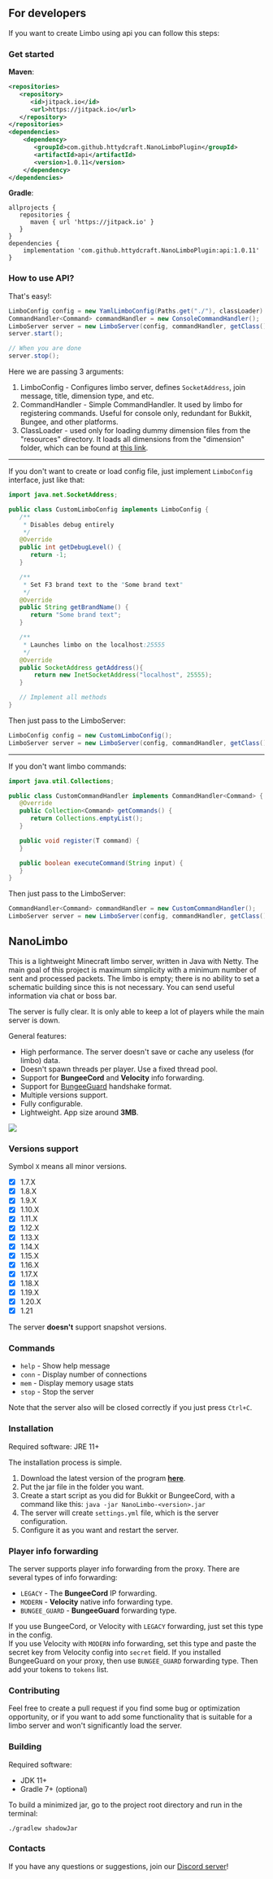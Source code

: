 ## For developers
If you want to create Limbo using api you can follow this steps:
### Get started
**Maven**:
```xml
<repositories>
   <repository>
      <id>jitpack.io</id>
      <url>https://jitpack.io</url>
   </repository>
</repositories>
<dependencies>
    <dependency>
       <groupId>com.github.httydcraft.NanoLimboPlugin</groupId>
       <artifactId>api</artifactId>
       <version>1.0.11</version>
    </dependency>
</dependencies>
```
**Gradle**:
```
allprojects {
   repositories {
      maven { url 'https://jitpack.io' }
   }
}
dependencies {
    implementation 'com.github.httydcraft.NanoLimboPlugin:api:1.0.11'
}
```
### How to use API?
That's easy!:
```java
LimboConfig config = new YamlLimboConfig(Paths.get("./"), classLoader).load();
CommandHandler<Command> commandHandler = new ConsoleCommandHandler();
LimboServer server = new LimboServer(config, commandHandler, getClass().getClassLoader());
server.start();

// When you are done
server.stop();
```
Here we are passing 3 arguments:
1. LimboConfig - Configures limbo server, defines `SocketAddress`, join message, title, dimension type, and etc.
2. CommandHandler - Simple CommandHandler. It used by limbo for registering commands. Useful for console only, redundant for Bukkit, Bungee, and other platforms.
3. ClassLoader - used only for loading dummy dimension files from the "resources" directory. It loads all dimensions from the "dimension" folder, which can be found at [this link](https://github.com/httydcraft/NanoLimboPlugin/tree/main/api/src/main/resources/dimension).
---

If you don't want to create or load config file, just implement `LimboConfig` interface, just like that:

```java
import java.net.SocketAddress;

public class CustomLimboConfig implements LimboConfig {
   /**
    * Disables debug entirely
    */
   @Override
   public int getDebugLevel() {
      return -1;
   }

   /**
    * Set F3 brand text to the "Some brand text"
    */
   @Override
   public String getBrandName() {
      return "Some brand text";
   }

   /**
    * Launches limbo on the localhost:25555
    */
   @Override
   public SocketAddress getAddress(){
       return new InetSocketAddress("localhost", 25555);
   }

   // Implement all methods
}
```
Then just pass to the LimboServer:
```java
LimboConfig config = new CustomLimboConfig();
LimboServer server = new LimboServer(config, commandHandler, getClass().getClassLoader()); 
```

---

If you don't want limbo commands:

```java
import java.util.Collections;

public class CustomCommandHandler implements CommandHandler<Command> {
   @Override
   public Collection<Command> getCommands() {
      return Collections.emptyList();
   }

   public void register(T command) {
   }

   public boolean executeCommand(String input) {
   }
}
```

Then just pass to the LimboServer:
```java
CommandHandler<Command> commandHandler = new CustomCommandHandler();
LimboServer server = new LimboServer(config, commandHandler, getClass().getClassLoader()); 
```
## NanoLimbo

This is a lightweight Minecraft limbo server, written in Java with Netty.
The main goal of this project is maximum simplicity with a minimum number of sent and processed packets.
The limbo is empty; there is no ability to set a schematic building since this is not necessary.
You can send useful information via chat or boss bar.

The server is fully clear. It is only able to keep a lot of players while the main server is down.

General features:
* High performance. The server doesn't save or cache any useless (for limbo) data.
* Doesn't spawn threads per player. Use a fixed thread pool.
* Support for **BungeeCord** and **Velocity** info forwarding.
* Support for [BungeeGuard](https://www.spigotmc.org/resources/79601/) handshake format.
* Multiple versions support.
* Fully configurable.
* Lightweight. App size around **3MB**.

![](https://i.imgur.com/sT8p1Gz.png)

### Versions support

Symbol `X` means all minor versions.

- [x] 1.7.X
- [x] 1.8.X
- [x] 1.9.X
- [x] 1.10.X
- [x] 1.11.X
- [x] 1.12.X
- [x] 1.13.X
- [x] 1.14.X
- [x] 1.15.X
- [x] 1.16.X
- [x] 1.17.X
- [x] 1.18.X
- [x] 1.19.X
- [x] 1.20.X
- [x] 1.21

The server **doesn't** support snapshot versions.

### Commands

* `help` - Show help message
* `conn` - Display number of connections
* `mem` - Display memory usage stats
* `stop` - Stop the server

Note that the server also will be closed correctly if you just press `Ctrl+C`.

### Installation

Required software: JRE 11+

The installation process is simple.

1. Download the latest version of the program [**here**](https://github.com/Nan1t/NanoLimbo/releases).
2. Put the jar file in the folder you want.
3. Create a start script as you did for Bukkit or BungeeCord, with a command like this:
   `java -jar NanoLimbo-<version>.jar`
4. The server will create `settings.yml` file, which is the server configuration. 
5. Configure it as you want and restart the server.

### Player info forwarding

The server supports player info forwarding from the proxy. There are several types of info forwarding:

* `LEGACY` - The **BungeeCord** IP forwarding.
* `MODERN` - **Velocity** native info forwarding type.
* `BUNGEE_GUARD` - **BungeeGuard** forwarding type.

If you use BungeeCord, or Velocity with `LEGACY` forwarding, just set this type in the config.  
If you use Velocity with `MODERN` info forwarding, set this type and paste the secret key from
Velocity config into `secret` field.
If you installed BungeeGuard on your proxy, then use `BUNGEE_GUARD` forwarding type.
Then add your tokens to `tokens` list.

### Contributing

Feel free to create a pull request if you find some bug or optimization opportunity, or if you want
to add some functionality that is suitable for a limbo server and won't significantly load the server.

### Building

Required software:

* JDK 11+
* Gradle 7+ (optional)

To build a minimized jar, go to the project root directory and run in the terminal:

```
./gradlew shadowJar
```

### Contacts

If you have any questions or suggestions, join our [Discord server](https://discord.gg/4VGP3Gv)!
